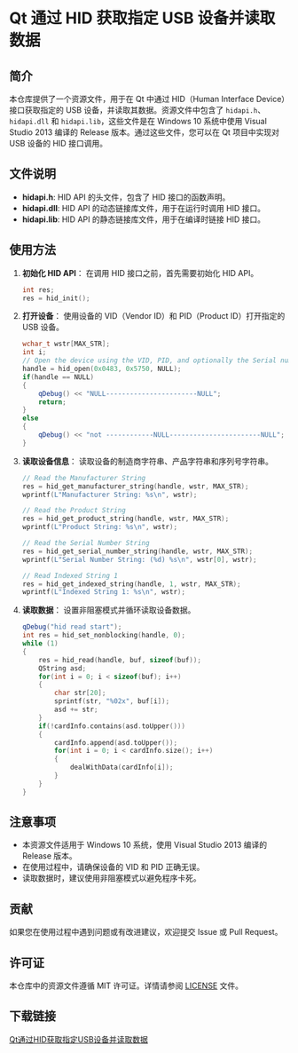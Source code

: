 # Qt 通过 HID 获取指定 USB 设备并读取数据

## 简介

本仓库提供了一个资源文件，用于在 Qt 中通过 HID（Human Interface Device）接口获取指定的 USB 设备，并读取其数据。资源文件中包含了 `hidapi.h`、`hidapi.dll` 和 `hidapi.lib`，这些文件是在 Windows 10 系统中使用 Visual Studio 2013 编译的 Release 版本。通过这些文件，您可以在 Qt 项目中实现对 USB 设备的 HID 接口调用。

## 文件说明

- **hidapi.h**: HID API 的头文件，包含了 HID 接口的函数声明。
- **hidapi.dll**: HID API 的动态链接库文件，用于在运行时调用 HID 接口。
- **hidapi.lib**: HID API 的静态链接库文件，用于在编译时链接 HID 接口。

## 使用方法

1. **初始化 HID API**：
   在调用 HID 接口之前，首先需要初始化 HID API。
   ```cpp
   int res;
   res = hid_init();
   ```

2. **打开设备**：
   使用设备的 VID（Vendor ID）和 PID（Product ID）打开指定的 USB 设备。
   ```cpp
   wchar_t wstr[MAX_STR];
   int i;
   // Open the device using the VID, PID, and optionally the Serial number.
   handle = hid_open(0x0483, 0x5750, NULL);
   if(handle == NULL)
   {
       qDebug() << "NULL-----------------------NULL";
       return;
   }
   else
   {
       qDebug() << "not ------------NULL-----------------------NULL";
   }
   ```

3. **读取设备信息**：
   读取设备的制造商字符串、产品字符串和序列号字符串。
   ```cpp
   // Read the Manufacturer String
   res = hid_get_manufacturer_string(handle, wstr, MAX_STR);
   wprintf(L"Manufacturer String: %s\n", wstr);

   // Read the Product String
   res = hid_get_product_string(handle, wstr, MAX_STR);
   wprintf(L"Product String: %s\n", wstr);

   // Read the Serial Number String
   res = hid_get_serial_number_string(handle, wstr, MAX_STR);
   wprintf(L"Serial Number String: (%d) %s\n", wstr[0], wstr);

   // Read Indexed String 1
   res = hid_get_indexed_string(handle, 1, wstr, MAX_STR);
   wprintf(L"Indexed String 1: %s\n", wstr);
   ```

4. **读取数据**：
   设置非阻塞模式并循环读取设备数据。
   ```cpp
   qDebug("hid read start");
   int res = hid_set_nonblocking(handle, 0);
   while (1)
   {
       res = hid_read(handle, buf, sizeof(buf));
       QString asd;
       for(int i = 0; i < sizeof(buf); i++)
       {
           char str[20];
           sprintf(str, "%02x", buf[i]);
           asd += str;
       }
       if(!cardInfo.contains(asd.toUpper()))
       {
           cardInfo.append(asd.toUpper());
           for(int i = 0; i < cardInfo.size(); i++)
           {
               dealWithData(cardInfo[i]);
           }
       }
   }
   ```

## 注意事项

- 本资源文件适用于 Windows 10 系统，使用 Visual Studio 2013 编译的 Release 版本。
- 在使用过程中，请确保设备的 VID 和 PID 正确无误。
- 读取数据时，建议使用非阻塞模式以避免程序卡死。

## 贡献

如果您在使用过程中遇到问题或有改进建议，欢迎提交 Issue 或 Pull Request。

## 许可证

本仓库中的资源文件遵循 MIT 许可证。详情请参阅 [LICENSE](LICENSE) 文件。

## 下载链接

[Qt通过HID获取指定USB设备并读取数据](https://pan.quark.cn/s/545392b132a3)